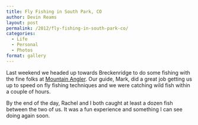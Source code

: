 ```yaml
---
title: Fly Fishing in South Park, CO
author: Devin Reams
layout: post
permalink: /2012/fly-fishing-in-south-park-co/
categories:
  - Life
  - Personal
  - Photos
format: gallery
---
```

Last weekend we headed up towards Breckenridge to do some fishing with the fine folks at [Mountain Angler][1]. Our guide, Mark, did a great job getting us up to speed on fly fishing techniques and we were catching wild fish within a couple of hours.

By the end of the day, Rachel and I both caught at least a dozen fish between the two of us. It was a fun experience and something I can see doing again soon.

 [1]: http://www.mountainangler.com/home/index.php